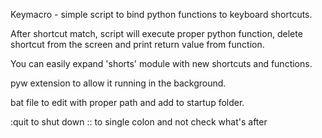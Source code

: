 Keymacro - simple script to bind python functions to keyboard shortcuts.

After shortcut match, script will execute proper python function, delete shortcut from the screen and print return value from function.

You can easily expand 'shorts' module with new shortcuts and functions.

pyw extension to allow it running in the background.

bat file to edit with proper path and add to startup folder.

:quit to shut down
:: to single colon and not check what's after